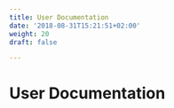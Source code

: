 ```yaml
---
title: User Documentation
date: '2018-08-31T15:21:51+02:00'
weight: 20
draft: false

---
```


# User Documentation
